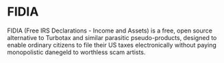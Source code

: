 # FIDIA #

FIDIA (Free IRS Declarations - Income and Assets) is a free, open source alternative to Turbotax and
similar parasitic pseudo-products, designed to enable ordinary citizens to file their US taxes
electronically without paying monopolistic danegeld to worthless scam artists.
